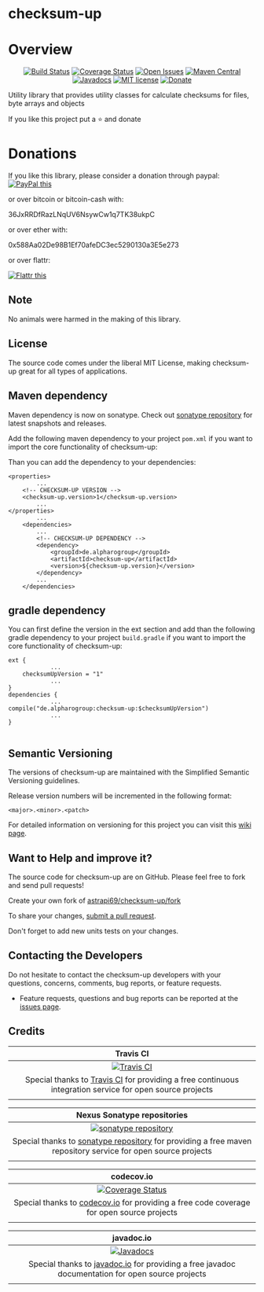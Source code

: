 # checksum-up



# Overview

<div align="center">

[![Build Status](https://travis-ci.org/astrapi69/checksum-up.svg?branch=develop)](https://travis-ci.org/astrapi69/checksum-up) 
[![Coverage Status](https://codecov.io/gh/astrapi69/checksum-up/branch/develop/graph/badge.svg)](https://codecov.io/gh/astrapi69/checksum-up)
[![Open Issues](https://img.shields.io/github/issues/astrapi69/checksum-up.svg?style=flat)](https://github.com/astrapi69/checksum-up/issues) 
[![Maven Central](https://maven-badges.herokuapp.com/maven-central/de.alpharogroup/checksum-up/badge.svg)](https://maven-badges.herokuapp.com/maven-central/de.alpharogroup/checksum-up)
[![Javadocs](http://www.javadoc.io/badge/de.alpharogroup/checksum-up.svg)](http://www.javadoc.io/doc/de.alpharogroup/checksum-up)
[![MIT license](http://img.shields.io/badge/license-MIT-brightgreen.svg?style=flat)](http://opensource.org/licenses/MIT)
[![Donate](https://img.shields.io/badge/donate-❤-ff2244.svg)](https://www.paypal.com/cgi-bin/webscr?cmd=_s-xclick&hosted_button_id=GVBTWLRAZ7HB8)

</div>

Utility library that provides utility classes for calculate checksums for files, byte arrays and objects

If you like this project put a ⭐ and donate

# Donations

If you like this library, please consider a donation through paypal: <a href="https://www.paypal.com/cgi-bin/webscr?cmd=_s-xclick&hosted_button_id=MJ7V43GU2H386" target="_blank">
<img src="https://www.paypalobjects.com/en_US/GB/i/btn/btn_donateCC_LG.gif" alt="PayPal this" title="PayPal – The safer, easier way to pay online!" border="0" />
</a>

or over bitcoin or bitcoin-cash with:

36JxRRDfRazLNqUV6NsywCw1q7TK38ukpC

or over ether with:

0x588Aa02De98B1Ef70afeDC3ec5290130a3E5e273

or over flattr:
  
<a href="http://flattr.com/thing/4067696/astrapi69checksum-up-on-GitHub" target="_blank">
<img src="http://api.flattr.com/button/flattr-badge-large.png" alt="Flattr this" title="Flattr this" border="0" />
</a>

## Note

No animals were harmed in the making of this library.

## License

The source code comes under the liberal MIT License, making checksum-up great for all types of applications.

## Maven dependency

Maven dependency is now on sonatype.
Check out [sonatype repository](https://oss.sonatype.org/index.html#nexus-search;gav~de.alpharogroup~checksum-up~~~) for latest snapshots and releases.

Add the following maven dependency to your project `pom.xml` if you want to import the core functionality of checksum-up:

Than you can add the dependency to your dependencies:

	<properties>
			...
		<!-- CHECKSUM-UP VERSION -->
		<checksum-up.version>1</checksum-up.version>
			...
	</properties>
			...
		<dependencies>
			...
			<!-- CHECKSUM-UP DEPENDENCY -->
			<dependency>
				<groupId>de.alpharogroup</groupId>
				<artifactId>checksum-up</artifactId>
				<version>${checksum-up.version}</version>
			</dependency>
			...
		</dependencies>

			
## gradle dependency

You can first define the version in the ext section and add than the following gradle dependency to your project `build.gradle` if you want to import the core functionality of checksum-up:

```
ext {
			...
    checksumUpVersion = "1"
			...
}
dependencies {
			...
compile("de.alpharogroup:checksum-up:$checksumUpVersion")
			...
}
	
```
		
## Semantic Versioning

The versions of checksum-up are maintained with the Simplified Semantic Versioning guidelines.

Release version numbers will be incremented in the following format:

`<major>.<minor>.<patch>`

For detailed information on versioning for this project you can visit this [wiki page](https://github.com/lightblueseas/mvn-parent-projects/wiki/Simplified-Semantic-Versioning).

## Want to Help and improve it? ###

The source code for checksum-up are on GitHub. Please feel free to fork and send pull requests!

Create your own fork of [astrapi69/checksum-up/fork](https://github.com/astrapi69/checksum-up/fork)

To share your changes, [submit a pull request](https://github.com/astrapi69/checksum-up/pull/new/develop).

Don't forget to add new units tests on your changes.

## Contacting the Developers

Do not hesitate to contact the checksum-up developers with your questions, concerns, comments, bug reports, or feature requests.
- Feature requests, questions and bug reports can be reported at the [issues page](https://github.com/astrapi69/checksum-up/issues).

## Credits

|**Travis CI**|
|     :---:      |
|[![Travis CI](https://travis-ci.com/images/logos/TravisCI-Full-Color.png)](https://coveralls.io/github/astrapi69/checksum-up?branch=develop)|
|Special thanks to [Travis CI](https://travis-ci.org) for providing a free continuous integration service for open source projects|
|     <img width=1000/>     |

|**Nexus Sonatype repositories**|
|     :---:      |
|[![sonatype repository](https://img.shields.io/nexus/r/https/oss.sonatype.org/de.alpharogroup/checksum-up.svg?style=for-the-badge)](https://oss.sonatype.org/index.html#nexus-search;gav~de.alpharogroup~checksum-up~~~)|
|Special thanks to [sonatype repository](https://www.sonatype.com) for providing a free maven repository service for open source projects|
|     <img width=1000/>     |

|**codecov.io**|
|     :---:      |
|[![Coverage Status](https://codecov.io/gh/astrapi69/checksum-up/branch/develop/graph/badge.svg)](https://codecov.io/gh/astrapi69/checksum-up)|
|Special thanks to [codecov.io](https://codecov.io) for providing a free code coverage for open source projects|
|     <img width=1000/>     |

|**javadoc.io**|
|     :---:      |
|[![Javadocs](http://www.javadoc.io/badge/de.alpharogroup/checksum-up.svg)](http://www.javadoc.io/doc/de.alpharogroup/checksum-up)|
|Special thanks to [javadoc.io](http://www.javadoc.io) for providing a free javadoc documentation for open source projects|
|     <img width=1000/>     |
